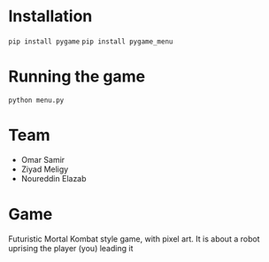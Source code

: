 # Installation
`` pip install pygame ``
`` pip install pygame_menu ``

# Running the game
`` python menu.py ``

# Team
- Omar Samir
- Ziyad Meligy
- Noureddin Elazab

# Game 
Futuristic Mortal Kombat style game, with pixel art. It is about a robot uprising the player (you) leading it
